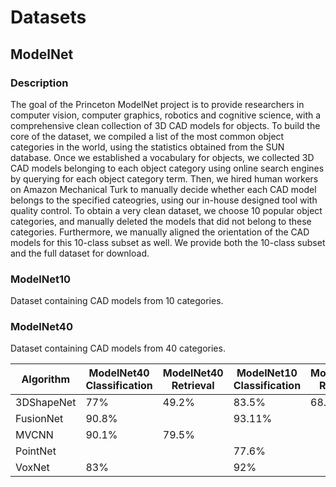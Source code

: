 # Datasets

## ModelNet

### Description
The goal of the Princeton ModelNet project is to provide researchers in computer vision, computer graphics, robotics and cognitive science, with a comprehensive clean collection of 3D CAD models for objects. 
To build the core of the dataset, we compiled a list of the most common object categories in the world, using the statistics obtained from the SUN database. 
Once we established a vocabulary for objects, we collected 3D CAD models belonging to each object category using online search engines by querying for each object category term. 
Then, we hired human workers on Amazon Mechanical Turk to manually decide whether each CAD model belongs to the specified cateogries, using our in-house designed tool with quality control. 
To obtain a very clean dataset, we choose 10 popular object categories, and manually deleted the models that did not belong to these categories. 
Furthermore, we manually aligned the orientation of the CAD models for this 10-class subset as well. 
We provide both the 10-class subset and the full dataset for download.

### ModelNet10
Dataset containing CAD models from 10 categories.

### ModelNet40
Dataset containing CAD models from 40 categories.

| Algorithm        | ModelNet40 Classification | ModelNet40 Retrieval | ModelNet10 Classification | ModelNet10 Retrieval |  
| ---------------- |         ---------         |        ---------     |      ---------            |       ---------      |
| 3DShapeNet       | 77%                       | 49.2%                | 83.5%                     | 68.3%                |
| FusionNet        | 90.8%                     |                      | 93.11%                    |                      |
| MVCNN            | 90.1%                     | 79.5%                |                           |                      |
| PointNet         |                           |                      | 77.6%                     |                      |
| VoxNet           | 83%                       |                      | 92%                       |                      |